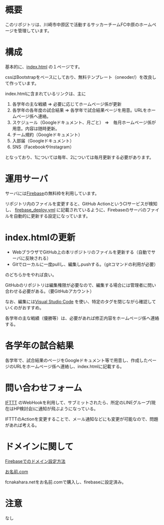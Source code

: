 
# 概要

このリポジトリは、川崎市中原区で活動するサッカーチームFC中原のホームページを管理しています。

# 構成

基本的に、[index.html](public/index.html) の１ページです。

cssはBootstrapをベースにしており、無料テンプレート（oneoder/）を改良して作っています。

index.htmlに含まれているリンクは、主に

1. 各学年の主な戦績 => 必要に応じてホームページ係が更新
2. 各学年の各年度の試合結果 => 各学年で試合結果ページを用意。URLをホームページ係へ連絡。
3. スケジュール（Googleドキュメント、月ごと） =>　毎月ホームページ係が用意。内容は随時更新。
4. チーム規約（Googleドキュメント）
5. 入部届（Googleドキュメント）
6. SNS（FacebookやInstagram）

となっており、1については毎年、2については毎月更新する必要があります。

# 運用サーバ

サーバには[Firebase](https://firebase.google.com)の無料枠を利用しています。

リポジトリ内のファイルを変更すると、GitHub ActionというCIサービスが検知し、
[firebase_deploy.yml](.github/workflows/firebase_deploy.yml)
に記載されているように、Firebaseのサーバのファイルを自動的に更新する設定になっています。

# index.htmlの更新

- WebブラウザでGitHub上の本リポジトリのファイルを更新する（自動でサーバに反映される）
- Gitでローカルに一度pullし、編集しpushする。（gitコマンドの利用が必要）

のどちらかをやれば良い。

GitHubのリポジトリは編集権限が必要なので、編集する場合には管理者に問い合わせる必要がある。（要GitHubアカウント）

なお、編集には[Visual Studio Code](https://code.visualstudio.com/) を使い、特定のタグを閉じながら確認していくのがおすすめ。

各学年の主な戦績（優勝等）は、必要があれば修正内容をホームページ係へ連絡する。

# 各学年の試合結果

各学年で、試合結果のページをGoogleドキュメント等で用意し、作成したページのURLをホームページ係へ連絡し、index.htmlに記載する。

# 問い合わせフォーム

[IFTTT](https://ifttt.com/) のWebHookを利用して、サブミットされたら、所定のLINEグループ(現在はHP検討会)に通知が飛ぶようになっている。

IFTTTのActionを変更することで、メール通知などにも変更が可能なので、問題があれば考える。

# ドメインに関して

[Firebaseでのドメイン設定方法](https://qiita.com/yacchi1123/items/963bdf12c9c4a7a8f67c)

[お名前.com](https://www.onamae.com)

fcnakahara.netをお名前.comで購入し、firebaseに設定済み。

# 注意

なし
